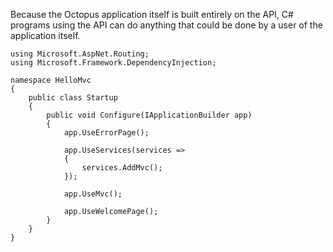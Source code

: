 
Because the Octopus application itself is built entirely on the API, C# programs using the API can do anything that could be done by a user of the application itself.

```using Microsoft.AspNet.Builder;
using Microsoft.AspNet.Routing;
using Microsoft.Framework.DependencyInjection;

namespace HelloMvc
{
    public class Startup
    {
        public void Configure(IApplicationBuilder app)
        {
            app.UseErrorPage();

            app.UseServices(services =>
            {
                services.AddMvc();
            });

            app.UseMvc();

            app.UseWelcomePage();
        }       
    }
}
